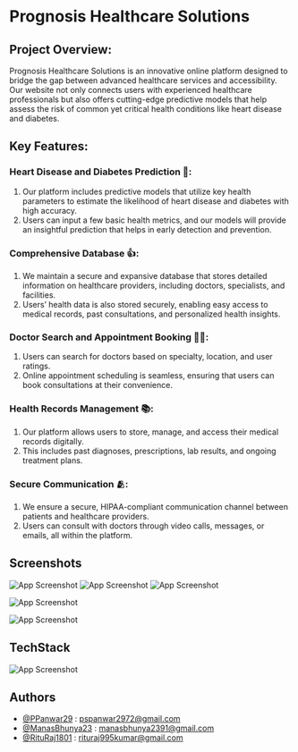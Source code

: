 
# Prognosis Healthcare Solutions

## Project Overview:
Prognosis Healthcare Solutions is an innovative online platform designed to bridge the gap between advanced healthcare services and accessibility. Our website not only connects users with experienced healthcare professionals but also offers cutting-edge predictive models that help assess the risk of common yet critical health conditions like heart disease and diabetes.

## Key Features:
 ### Heart Disease and Diabetes Prediction 💖:
1. Our platform includes predictive models that  utilize key health parameters to estimate the likelihood of heart disease and diabetes with high accuracy.
2. Users can input a few basic health metrics, and our models will provide an insightful prediction that helps in early detection and prevention.
 ### Comprehensive Database 👍:
1. We maintain a secure and expansive database that stores detailed information on healthcare providers, including doctors, specialists, and facilities.
2. Users’ health data is also stored securely, enabling easy access to medical records, past consultations, and personalized health insights.
 ### Doctor Search and Appointment Booking 🧑‍⚕️:
1. Users can search for doctors based on specialty, location, and user ratings.
2. Online appointment scheduling is seamless, ensuring that users can book consultations at their convenience.
 ### Health Records Management 📚:
1. Our platform allows users to store, manage, and access their medical records digitally.
2. This includes past diagnoses, prescriptions, lab results, and ongoing treatment plans.
 ### Secure Communication 🫂:
1. We ensure a secure, HIPAA-compliant communication channel between patients and healthcare providers.
2. Users can consult with doctors through video calls, messages, or emails, all within the platform.





## Screenshots

![App Screenshot](https://github.com/PPanwar29/Prognosis/blob/main/WhatsApp%20Image%202024-08-11%20at%2013.34.15_aa6d6836.jpg?raw=true)
![App Screenshot](https://github.com/PPanwar29/Prognosis/blob/main/WhatsApp%20Image%202024-08-11%20at%2013.34.14_052db0bc.jpg?raw=true)
![App Screenshot](https://github.com/PPanwar29/Prognosis/blob/main/WhatsApp%20Image%202024-08-11%20at%2013.34.06_b7c8b60d.jpg?raw=true)

![App Screenshot](https://github.com/PPanwar29/Prognosis/blob/main/WhatsApp%20Image%202024-08-11%20at%2013.34.05_01e0d8ea.jpg?raw=true)

![App Screenshot](https://github.com/PPanwar29/Prognosis/blob/main/WhatsApp%20Image%202024-08-11%20at%2013.34.04_89fd6525.jpg?raw=true)

## TechStack
![App Screenshot](https://github.com/PPanwar29/Prognosis/blob/main/Screenshot%202024-08-12%20160357.png?raw=true)
## Authors

- [@PPanwar29](https://github.com/PPanwar29) : pspanwar2972@gmail.com
- [@ManasBhunya23](https://github.com/ManasBhunya23) : manasbhunya2391@gmail.com
- [@RituRaj1801](https://github.com/RituRaj1801) : rituraj995kumar@gmail.com


